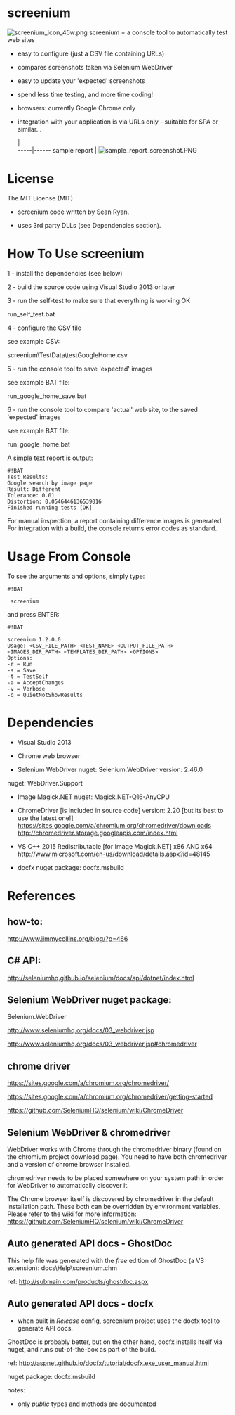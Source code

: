 screenium
=========


![screenium_icon_45w.png](https://bitbucket.org/repo/rzKA8y/images/436353880-screenium_icon_45w.png)
screenium = a console tool to automatically test web sites

- easy to configure (just a CSV file containing URLs)

- compares screenshots taken via Selenium WebDriver

- easy to update your 'expected' screenshots

- spend less time testing, and more time coding!

- browsers: currently Google Chrome only

- integration with your application is via URLs only - suitable for SPA or similar...

   |       
-----|------
sample report | ![sample_report_screenshot.PNG](https://bitbucket.org/repo/rzKA8y/images/1379854876-sample_report_screenshot.PNG)

License
=======
The MIT License (MIT)

- screenium code written by Sean Ryan.

- uses 3rd party DLLs (see Dependencies section).

How To Use screenium
====================
1 - install the dependencies (see below)

2 - build the source code using Visual Studio 2013 or later

3 - run the self-test to make sure that everything is working OK

run_self_test.bat

4 - configure the CSV file

see example CSV: 

screenium\TestData\testGoogleHome.csv

5 - run the console tool to save 'expected' images

see example BAT file:

run_google_home_save.bat

6 - run the console tool to compare 'actual' web site, to the saved 'expected' images

see example BAT file: 

run_google_home.bat

A simple text report is output:

```
#!BAT
Test Results:
Google search by image page
Result: Different
Tolerance: 0.01
Distortion: 0.0546446136539016
Finished running tests [OK]
```

For manual inspection, a report containing difference images is generated.
For integration with a build, the console returns error codes as standard.

Usage From Console
==================
To see the arguments and options, simply type:


```
#!BAT

 screenium
```

 and press ENTER:
 

```
#!BAT

screenium 1.2.0.0
Usage: <CSV_FILE_PATH> <TEST_NAME> <OUTPUT_FILE_PATH> <IMAGES_DIR_PATH> <TEMPLATES_DIR_PATH> <OPTIONS>
Options:
-r = Run
-s = Save
-t = TestSelf
-a = AcceptChanges
-v = Verbose
-q = QuietNotShowResults
```


Dependencies
============
- Visual Studio 2013
- Chrome web browser

- Selenium WebDriver
nuget: Selenium.WebDriver
version: 2.46.0

nuget: WebDriver.Support

- Image Magick.NET
nuget: Magick.NET-Q16-AnyCPU

- ChromeDriver [is included in source code]
version: 2.20 [but its best to use the latest one!]
https://sites.google.com/a/chromium.org/chromedriver/downloads
http://chromedriver.storage.googleapis.com/index.html

- VS C++ 2015 Redistributable [for Image Magick.NET]
x86 AND x64
http://www.microsoft.com/en-us/download/details.aspx?id=48145

- docfx
nuget package: docfx.msbuild


References
==========

how-to:
-------
http://www.jimmycollins.org/blog/?p=466

C# API:
-------
http://seleniumhq.github.io/selenium/docs/api/dotnet/index.html

Selenium WebDriver nuget package:
---------------------------------
Selenium.WebDriver

http://www.seleniumhq.org/docs/03_webdriver.jsp

http://www.seleniumhq.org/docs/03_webdriver.jsp#chromedriver 
 
chrome driver
-------------
https://sites.google.com/a/chromium.org/chromedriver/

https://sites.google.com/a/chromium.org/chromedriver/getting-started

https://github.com/SeleniumHQ/selenium/wiki/ChromeDriver

Selenium WebDriver & chromedriver
---------------------------------
WebDriver works with Chrome through the chromedriver binary (found on the chromium project download page). You need to have both chromedriver and a version of chrome browser installed.

chromedriver needs to be placed somewhere on your system path in order for WebDriver to automatically discover it.

The Chrome browser itself is discovered by chromedriver in the default installation path.
These both can be overridden by environment variables. 
Please refer to the wiki for more information:
https://github.com/SeleniumHQ/selenium/wiki/ChromeDriver

Auto generated API docs - GhostDoc
----------------------------------
This help file was generated with the *free* edition of GhostDoc (a VS extension):
docs\Help\screenium.chm

ref:
http://submain.com/products/ghostdoc.aspx

Auto generated API docs - docfx
-------------------------------
- when built in *Release* config, screenium project uses the docfx tool to generate API docs.

GhostDoc is probably better, but on the other hand, docfx installs itself via nuget,
and runs out-of-the-box as part of the build.

ref:
http://aspnet.github.io/docfx/tutorial/docfx.exe_user_manual.html

nuget package: docfx.msbuild

notes:
- only *public* types and methods are documented
